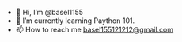 - 👋 Hi, I’m @basel1155
- 🌱 I’m currently learning Paython 101.    
- 📫 How to reach me basel155121212@gmail.com

<!---
basel1155/basel1155 is a ✨ student in faculty of computer science in egypt  ✨ 
--->
